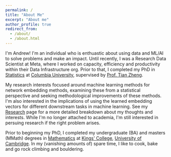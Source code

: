 ```yaml
---
permalink: /
title: "About Me"
excerpt: "About me"
author_profile: true
redirect_from: 
  - /about/
  - /about.html
---
```


I'm Andrew! I'm an individual who is enthuastic about using data and ML/AI to solve problems and make an impact. Until recently, I was a Research Data Scientist at Meta, where I worked on capacity, efficiency and productivity within their Data Infrastructure org. Prior to that, I completed my PhD in [Statistics](http://stat.columbia.edu/) at [Columbia University](https://www.columbia.edu/), supervised by [Prof. Tian Zheng](http://www.stat.columbia.edu/~tzheng/). 

My research interests focused around machine learning methods for network embedding methods, examining these from a statistical perspective and seeking methodological improvements of these methods. I'm also interested in the implications of using the learned embedding vectors for different downstream tasks in machine learning. See my [Research](https://aday651.github.io/research/) page for a more detailed breakdown about my thoughts and interests. While I'm no longer attached to academia, I'm still interested in persuing research if the right problem arises.

Prior to beginning my PhD, I completed my undergraduate (BA) and masters (MMath) degrees in [Mathematics](https://www.maths.cam.ac.uk/) at [Kings' College](https://www.kings.cam.ac.uk/), [University of Cambridge](https://www.cam.ac.uk/). In my (vanishing amounts of) spare time, I like to cook, bake and go rock climbing and bouldering. 
